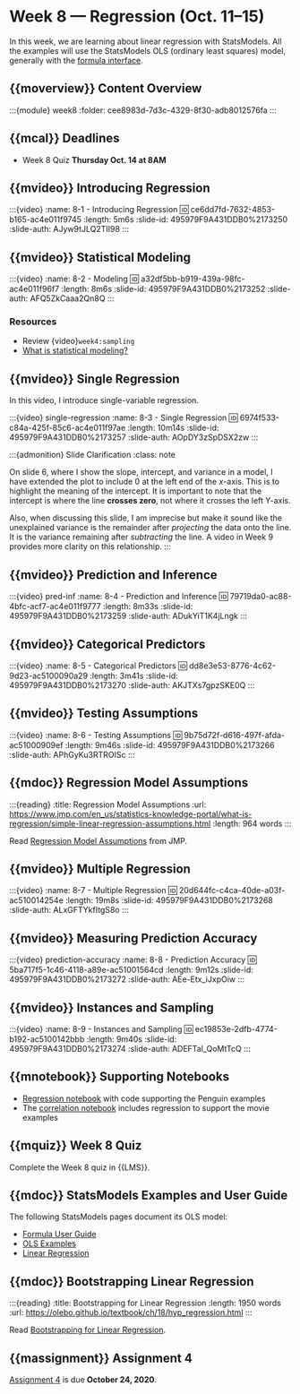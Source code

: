 # Week 8 — Regression (Oct. 11–15)

In this week, we are learning about linear regression with StatsModels.
All the examples will use the StatsModels OLS (ordinary least squares) model, generally with the
[formula interface](https://www.statsmodels.org/stable/generated/statsmodels.formula.api.ols.html#statsmodels.formula.api.ols).

## {{moverview}} Content Overview

:::{module} week8
:folder: cee8983d-7d3c-4329-8f30-adb8012576fa
:::

## {{mcal}} Deadlines

- Week 8 Quiz **Thursday Oct. 14 at 8AM**

## {{mvideo}} Introducing Regression

:::{video}
:name: 8-1 - Introducing Regression
:id: ce6dd7fd-7632-4853-b165-ac4e011f9745
:length: 5m6s
:slide-id: 495979F9A431DDB0%2173250
:slide-auth: AJyw9tJLQ2TII98
:::

## {{mvideo}} Statistical Modeling

:::{video}
:name: 8-2 - Modeling
:id: a32df5bb-b919-439a-98fc-ac4e011f96f7
:length: 8m6s
:slide-id: 495979F9A431DDB0%2173252
:slide-auth: AFQ5ZkCaaa2Qn8Q
:::

### Resources

- Review {video}`week4:sampling`
- [What is statistical modeling?](https://help.xlstat.com/s/article/what-is-statistical-modeling?language=en_US)

## {{mvideo}} Single Regression

In this video, I introduce single-variable regression.

:::{video} single-regression
:name: 8-3 - Single Regression
:id: 6974f533-c84a-425f-85c6-ac4e011f97ae
:length: 10m14s
:slide-id: 495979F9A431DDB0%2173257
:slide-auth: AOpDY3zSpDSX2zw
:::

:::{admonition} Slide Clarification
:class: note

On slide 6, where I show the slope, intercept, and variance in a model, I have extended the plot to include 0 at the left end of the *x*-axis.
This is to highlight the meaning of the intercept. It is important to note that the intercept is where the line **crosses zero**, not where it crosses the left Y-axis.

Also, when discussing this slide, I am imprecise but make it sound like the unexplained variance is the remainder after *projecting* the data onto the line.
It is the variance remaining after *subtracting* the line.
A video in Week 9 provides more clarity on this relationship.
:::

## {{mvideo}} Prediction and Inference

:::{video} pred-inf
:name: 8-4 - Prediction and Inference
:id: 79719da0-ac88-4bfc-acf7-ac4e011f9777
:length: 8m33s
:slide-id: 495979F9A431DDB0%2173259
:slide-auth: ADukYiT1K4jLngk
:::

## {{mvideo}} Categorical Predictors

:::{video}
:name: 8-5 - Categorical Predictors
:id: dd8e3e53-8776-4c62-9d23-ac5100090a29
:length: 3m41s
:slide-id: 495979F9A431DDB0%2173270
:slide-auth: AKJTXs7gpzSKE0Q
:::

## {{mvideo}} Testing Assumptions

:::{video}
:name: 8-6 - Testing Assumptions
:id: 9b75d72f-d616-497f-afda-ac51000909ef
:length: 9m46s
:slide-id: 495979F9A431DDB0%2173266
:slide-auth: APhGyKu3RTROISc
:::

## {{mdoc}} Regression Model Assumptions

:::{reading}
:title: Regression Model Assumptions
:url: https://www.jmp.com/en_us/statistics-knowledge-portal/what-is-regression/simple-linear-regression-assumptions.html
:length: 964 words
:::

Read [Regression Model Assumptions](https://www.jmp.com/en_us/statistics-knowledge-portal/what-is-regression/simple-linear-regression-assumptions.html) from JMP.

## {{mvideo}} Multiple Regression

:::{video}
:name: 8-7 - Multiple Regression
:id: 20d644fc-c4ca-40de-a03f-ac510014254e
:length: 19m8s
:slide-id: 495979F9A431DDB0%2173268
:slide-auth: ALxGFTYkfItgS8o
:::

## {{mvideo}} Measuring Prediction Accuracy

:::{video} prediction-accuracy
:name: 8-8 - Prediction Accuracy
:id: 5ba717f5-1c46-4118-a89e-ac51001564cd
:length: 9m12s
:slide-id: 495979F9A431DDB0%2173272
:slide-auth: AEe-Etx_iJxpOiw
:::

## {{mvideo}} Instances and Sampling

:::{video}
:name: 8-9 - Instances and Sampling
:id: ec19853e-2dfb-4774-b192-ac5100142bbb
:length: 9m40s
:slide-id: 495979F9A431DDB0%2173274
:slide-auth: ADEFTal_QoMtTcQ
:::

## {{mnotebook}} Supporting Notebooks

- [Regression notebook](../../resources/tutorials/Regressions.ipynb) with code supporting the Penguin examples
- The [correlation notebook](../../resources/tutorials/Correlation.ipynb) includes regression to support the movie examples

## {{mquiz}} Week 8 Quiz

Complete the Week 8 quiz in {{LMS}}.

## {{mdoc}} StatsModels Examples and User Guide

The following StatsModels pages document its OLS model:

- [Formula User Guide](https://www.statsmodels.org/stable/example_formulas.html)
- [OLS Examples](https://www.statsmodels.org/stable/examples/notebooks/generated/ols.html)
- [Linear Regression](https://www.statsmodels.org/stable/regression.html)

## {{mdoc}} Bootstrapping Linear Regression

:::{reading}
:title: Bootstrapping for Linear Regression
:length: 1950 words
:url: https://olebo.github.io/textbook/ch/18/hyp_regression.html
:::

Read [Bootstrapping for Linear Regression](https://olebo.github.io/textbook/ch/18/hyp_regression.html).

## {{massignment}} Assignment 4

[Assignment 4](../../assignments/A4/index.md) is due **October 24, 2020**.
